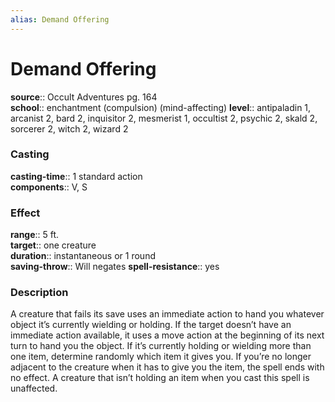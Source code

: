 ```yaml
---
alias: Demand Offering
---
```


# Demand Offering 

**source**:: Occult Adventures pg. 164  
**school**:: enchantment (compulsion) (mind-affecting)
**level**:: antipaladin 1, arcanist 2, bard 2, inquisitor 2, mesmerist 1, occultist 2, psychic 2, skald 2, sorcerer 2, witch 2, wizard 2

### Casting 

**casting-time**:: 1 standard action  
**components**:: V, S

### Effect 

**range**:: 5 ft.  
**target**:: one creature  
**duration**:: instantaneous or 1 round  
**saving-throw**:: Will negates
**spell-resistance**:: yes

### Description 

A creature that fails its save uses an immediate action to hand you whatever object it’s currently wielding or holding. If the target doesn’t have an immediate action available, it uses a move action at the beginning of its next turn to hand you the object. If it’s currently holding or wielding more than one item, determine randomly which item it gives you. If you’re no longer adjacent to the creature when it has to give you the item, the spell ends with no effect. A creature that isn’t holding an item when you cast this spell is unaffected.
